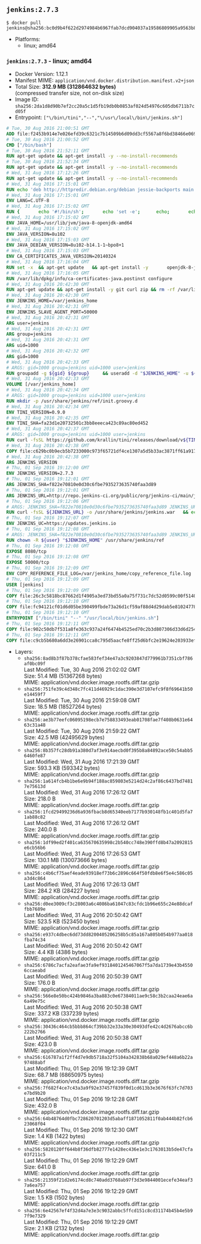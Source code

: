 ## `jenkins:2.7.3`

```console
$ docker pull jenkins@sha256:bc0d9b4f622d2974984b6967fab7dcd904037a19586809905a9563b8df4af6ee
```

-	Platforms:
	-	linux; amd64

### `jenkins:2.7.3` - linux; amd64

-	Docker Version: 1.12.1
-	Manifest MIME: `application/vnd.docker.distribution.manifest.v2+json`
-	Total Size: **312.9 MB (312864632 bytes)**  
	(compressed transfer size, not on-disk size)
-	Image ID: `sha256:2da1d8d90b7ef2cc20a5c1d5fb19db0b0853af024d54976c605db6711b7cd05f`
-	Entrypoint: `["\/bin\/tini","--","\/usr\/local\/bin\/jenkins.sh"]`

```dockerfile
# Tue, 30 Aug 2016 21:00:51 GMT
ADD file:f2453b914e7e026efd39c6321c7b14509b6d09dd3cf5567a8f6bd38466e06954 in / 
# Tue, 30 Aug 2016 21:00:52 GMT
CMD ["/bin/bash"]
# Tue, 30 Aug 2016 21:52:11 GMT
RUN apt-get update && apt-get install -y --no-install-recommends 		ca-certificates 		curl 		wget 	&& rm -rf /var/lib/apt/lists/*
# Tue, 30 Aug 2016 21:52:34 GMT
RUN apt-get update && apt-get install -y --no-install-recommends 		bzr 		git 		mercurial 		openssh-client 		subversion 				procps 	&& rm -rf /var/lib/apt/lists/*
# Wed, 31 Aug 2016 17:12:26 GMT
RUN apt-get update && apt-get install -y --no-install-recommends 		bzip2 		unzip 		xz-utils 	&& rm -rf /var/lib/apt/lists/*
# Wed, 31 Aug 2016 17:15:01 GMT
RUN echo 'deb http://httpredir.debian.org/debian jessie-backports main' > /etc/apt/sources.list.d/jessie-backports.list
# Wed, 31 Aug 2016 17:15:01 GMT
ENV LANG=C.UTF-8
# Wed, 31 Aug 2016 17:15:02 GMT
RUN { 		echo '#!/bin/sh'; 		echo 'set -e'; 		echo; 		echo 'dirname "$(dirname "$(readlink -f "$(which javac || which java)")")"'; 	} > /usr/local/bin/docker-java-home 	&& chmod +x /usr/local/bin/docker-java-home
# Wed, 31 Aug 2016 17:15:02 GMT
ENV JAVA_HOME=/usr/lib/jvm/java-8-openjdk-amd64
# Wed, 31 Aug 2016 17:15:02 GMT
ENV JAVA_VERSION=8u102
# Wed, 31 Aug 2016 17:15:03 GMT
ENV JAVA_DEBIAN_VERSION=8u102-b14.1-1~bpo8+1
# Wed, 31 Aug 2016 17:15:03 GMT
ENV CA_CERTIFICATES_JAVA_VERSION=20140324
# Wed, 31 Aug 2016 17:16:04 GMT
RUN set -x 	&& apt-get update 	&& apt-get install -y 		openjdk-8-jdk="$JAVA_DEBIAN_VERSION" 		ca-certificates-java="$CA_CERTIFICATES_JAVA_VERSION" 	&& rm -rf /var/lib/apt/lists/* 	&& [ "$JAVA_HOME" = "$(docker-java-home)" ]
# Wed, 31 Aug 2016 17:16:05 GMT
RUN /var/lib/dpkg/info/ca-certificates-java.postinst configure
# Wed, 31 Aug 2016 20:42:30 GMT
RUN apt-get update && apt-get install -y git curl zip && rm -rf /var/lib/apt/lists/*
# Wed, 31 Aug 2016 20:42:30 GMT
ENV JENKINS_HOME=/var/jenkins_home
# Wed, 31 Aug 2016 20:42:31 GMT
ENV JENKINS_SLAVE_AGENT_PORT=50000
# Wed, 31 Aug 2016 20:42:31 GMT
ARG user=jenkins
# Wed, 31 Aug 2016 20:42:31 GMT
ARG group=jenkins
# Wed, 31 Aug 2016 20:42:31 GMT
ARG uid=1000
# Wed, 31 Aug 2016 20:42:32 GMT
ARG gid=1000
# Wed, 31 Aug 2016 20:42:33 GMT
# ARGS: gid=1000 group=jenkins uid=1000 user=jenkins
RUN groupadd -g ${gid} ${group}     && useradd -d "$JENKINS_HOME" -u ${uid} -g ${gid} -m -s /bin/bash ${user}
# Wed, 31 Aug 2016 20:42:33 GMT
VOLUME [/var/jenkins_home]
# Wed, 31 Aug 2016 20:42:34 GMT
# ARGS: gid=1000 group=jenkins uid=1000 user=jenkins
RUN mkdir -p /usr/share/jenkins/ref/init.groovy.d
# Wed, 31 Aug 2016 20:42:34 GMT
ENV TINI_VERSION=0.9.0
# Wed, 31 Aug 2016 20:42:35 GMT
ENV TINI_SHA=fa23d1e20732501c3bb8eeeca423c89ac80ed452
# Wed, 31 Aug 2016 20:42:37 GMT
# ARGS: gid=1000 group=jenkins uid=1000 user=jenkins
RUN curl -fsSL https://github.com/krallin/tini/releases/download/v${TINI_VERSION}/tini-static -o /bin/tini && chmod +x /bin/tini   && echo "$TINI_SHA  /bin/tini" | sha1sum -c -
# Wed, 31 Aug 2016 20:42:38 GMT
COPY file:c629bc0b9ecb5b7233000c973f65721df4ce1307a5d5b33ac3871ff61a9172ff in /usr/share/jenkins/ref/init.groovy.d/tcp-slave-agent-port.groovy 
# Wed, 31 Aug 2016 20:42:38 GMT
ARG JENKINS_VERSION
# Thu, 01 Sep 2016 19:12:00 GMT
ENV JENKINS_VERSION=2.7.3
# Thu, 01 Sep 2016 19:12:01 GMT
ARG JENKINS_SHA=f822e70810e0d30c6fbe7935273635740faa3d89
# Thu, 01 Sep 2016 19:12:01 GMT
ARG JENKINS_URL=http://repo.jenkins-ci.org/public/org/jenkins-ci/main/jenkins-war/2.7.3/jenkins-war-2.7.3.war
# Thu, 01 Sep 2016 19:12:06 GMT
# ARGS: JENKINS_SHA=f822e70810e0d30c6fbe7935273635740faa3d89 JENKINS_URL=http://repo.jenkins-ci.org/public/org/jenkins-ci/main/jenkins-war/2.7.3/jenkins-war-2.7.3.war gid=1000 group=jenkins uid=1000 user=jenkins
RUN curl -fsSL ${JENKINS_URL} -o /usr/share/jenkins/jenkins.war   && echo "${JENKINS_SHA}  /usr/share/jenkins/jenkins.war" | sha1sum -c -
# Thu, 01 Sep 2016 19:12:07 GMT
ENV JENKINS_UC=https://updates.jenkins.io
# Thu, 01 Sep 2016 19:12:08 GMT
# ARGS: JENKINS_SHA=f822e70810e0d30c6fbe7935273635740faa3d89 JENKINS_URL=http://repo.jenkins-ci.org/public/org/jenkins-ci/main/jenkins-war/2.7.3/jenkins-war-2.7.3.war gid=1000 group=jenkins uid=1000 user=jenkins
RUN chown -R ${user} "$JENKINS_HOME" /usr/share/jenkins/ref
# Thu, 01 Sep 2016 19:12:08 GMT
EXPOSE 8080/tcp
# Thu, 01 Sep 2016 19:12:08 GMT
EXPOSE 50000/tcp
# Thu, 01 Sep 2016 19:12:09 GMT
ENV COPY_REFERENCE_FILE_LOG=/var/jenkins_home/copy_reference_file.log
# Thu, 01 Sep 2016 19:12:09 GMT
USER [jenkins]
# Thu, 01 Sep 2016 19:12:09 GMT
COPY file:26c3c5818bc87662d1f4905a3ed73bd55a0a75f731c7dc52d0599c00f51408e9 in /usr/local/bin/jenkins-support 
# Thu, 01 Sep 2016 19:12:10 GMT
COPY file:fc94121cf01d6d05be390499fbde73a26d1cf59af88d4d29dab5e81024778028 in /usr/local/bin/jenkins.sh 
# Thu, 01 Sep 2016 19:12:10 GMT
ENTRYPOINT ["/bin/tini" "--" "/usr/local/bin/jenkins.sh"]
# Thu, 01 Sep 2016 19:12:11 GMT
COPY file:902c50db7f531a8fe363c937a24f6474b4525ed70c2b3d807306d33d6d254a9d in /usr/local/bin/plugins.sh 
# Thu, 01 Sep 2016 19:12:11 GMT
COPY file:c9cb5b680a6dd3e26901cca8c795d5aacfe8ff25d6bfc2e19624e203933efea7 in /usr/local/bin/install-plugins.sh 
```

-	Layers:
	-	`sha256:8ad8b3f87b378cfae583fef34e47a3c9203847d779961b7351cbf786af0bc09f`  
		Last Modified: Tue, 30 Aug 2016 21:02:02 GMT  
		Size: 51.4 MB (51367268 bytes)  
		MIME: application/vnd.docker.image.rootfs.diff.tar.gzip
	-	`sha256:751fe39c4d348c7fc411d46929c1dac390e3d7107efc9f8f69641b50e14459f7`  
		Last Modified: Tue, 30 Aug 2016 21:59:08 GMT  
		Size: 18.5 MB (18527264 bytes)  
		MIME: application/vnd.docker.image.rootfs.diff.tar.gzip
	-	`sha256:ae3b77eefc06095198ecb7e758833493eab01708fae7f408b0631e6463c31a48`  
		Last Modified: Tue, 30 Aug 2016 21:59:22 GMT  
		Size: 42.5 MB (42495629 bytes)  
		MIME: application/vnd.docker.image.rootfs.diff.tar.gzip
	-	`sha256:8b357fc28db91a380d7af3e914aecbd0f395b8a84892ace50c54abb56460fe87`  
		Last Modified: Wed, 31 Aug 2016 17:21:39 GMT  
		Size: 593.3 KB (593342 bytes)  
		MIME: application/vnd.docker.image.rootfs.diff.tar.gzip
	-	`sha256:1a614fcb4b1be6e9b94f188ac859803e5214d24c2af86c6437bd74817e75613d`  
		Last Modified: Wed, 31 Aug 2016 17:26:12 GMT  
		Size: 218.0 B  
		MIME: application/vnd.docker.image.rootfs.diff.tar.gzip
	-	`sha256:1fcd29499236d6a936fbacb8d65340eeb7177b930148fb1c401d5fa71ab88c82`  
		Last Modified: Wed, 31 Aug 2016 17:26:12 GMT  
		Size: 240.0 B  
		MIME: application/vnd.docker.image.rootfs.diff.tar.gzip
	-	`sha256:1df99ed2f401ca635670635998c2b540cc748e390ffd8b47a2092815e6cb56b6`  
		Last Modified: Wed, 31 Aug 2016 17:26:53 GMT  
		Size: 130.1 MB (130073666 bytes)  
		MIME: application/vnd.docker.image.rootfs.diff.tar.gzip
	-	`sha256:c4b6cf75aef4eade93918ef73b6c2896c664f50fdb8e6f5e4c586c05a3d4c864`  
		Last Modified: Wed, 31 Aug 2016 17:26:13 GMT  
		Size: 284.2 KB (284227 bytes)  
		MIME: application/vnd.docker.image.rootfs.diff.tar.gzip
	-	`sha256:d0ee3009cf3c28003a6c4086ba61047c83cfdc1b96e655c24e88dcaffbb7689e`  
		Last Modified: Wed, 31 Aug 2016 20:50:42 GMT  
		Size: 523.5 KB (523450 bytes)  
		MIME: application/vnd.docker.image.rootfs.diff.tar.gzip
	-	`sha256:e937c4dbec6dd73dd8200405206258b5c85a167a805b054b977aa018fba74c34`  
		Last Modified: Wed, 31 Aug 2016 20:50:42 GMT  
		Size: 4.4 KB (4386 bytes)  
		MIME: application/vnd.docker.image.rootfs.diff.tar.gzip
	-	`sha256:6786c7acfa2eafae3fa9ef9318401245467067f5a7da1739e43b45506ccaeabd`  
		Last Modified: Wed, 31 Aug 2016 20:50:39 GMT  
		Size: 176.0 B  
		MIME: application/vnd.docker.image.rootfs.diff.tar.gzip
	-	`sha256:566e8e50bc424b9846a3ba883c0e67384011ae9c58c3b2caa24eae6a6a49e75c`  
		Last Modified: Wed, 31 Aug 2016 20:50:38 GMT  
		Size: 337.2 KB (337239 bytes)  
		MIME: application/vnd.docker.image.rootfs.diff.tar.gzip
	-	`sha256:30436c464cb5bbb864cf39bb32e33a30e30493dfe42c4d2676abcc6b222b2766`  
		Last Modified: Wed, 31 Aug 2016 20:50:38 GMT  
		Size: 423.0 B  
		MIME: application/vnd.docker.image.rootfs.diff.tar.gzip
	-	`sha256:616787a1f2ff4d7e9db5718a32f5104a342838b68a029ef448a6b22a97488abf`  
		Last Modified: Thu, 01 Sep 2016 19:12:39 GMT  
		Size: 68.7 MB (68650975 bytes)  
		MIME: application/vnd.docker.image.rootfs.diff.tar.gzip
	-	`sha256:7f682f4ce7c43a3a9f92e37457f839f0d1cd613b3e3676f63fc7d703e7bd9b20`  
		Last Modified: Thu, 01 Sep 2016 19:12:28 GMT  
		Size: 432.0 B  
		MIME: application/vnd.docker.image.rootfs.diff.tar.gzip
	-	`sha256:64b48764d0fbc728620701203d5abaff1871052811f0ab444b82fcb623068f04`  
		Last Modified: Thu, 01 Sep 2016 19:12:30 GMT  
		Size: 1.4 KB (1422 bytes)  
		MIME: application/vnd.docker.image.rootfs.diff.tar.gzip
	-	`sha256:5820120ff644b8f36dfb82777e1428ec436e1e3c1763013b5de47cfa03f211c5`  
		Last Modified: Thu, 01 Sep 2016 19:12:29 GMT  
		Size: 641.0 B  
		MIME: application/vnd.docker.image.rootfs.diff.tar.gzip
	-	`sha256:21359f21d2e6174cd8c740add3768ab97f3d3e9844001ecefe34eaf37a6ea757`  
		Last Modified: Thu, 01 Sep 2016 19:12:29 GMT  
		Size: 1.5 KB (1502 bytes)  
		MIME: application/vnd.docker.image.rootfs.diff.tar.gzip
	-	`sha256:6e42567ef4f32d4a7e3e3c9032abbc5ffcd151c8cd31174b45b4e5b97f9e7329`  
		Last Modified: Thu, 01 Sep 2016 19:12:29 GMT  
		Size: 2.1 KB (2132 bytes)  
		MIME: application/vnd.docker.image.rootfs.diff.tar.gzip
